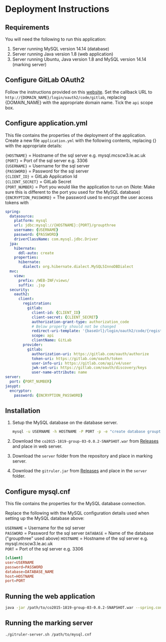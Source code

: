 # Deployment Instructions

## Requirements

You will need the following to run this application:
1. Server running MySQL version 14.14 (database)
1. Server running Java version 1.8 (web application)
1. Server running Ubuntu, Java version 1.8 and MySQL version 14.14 (marking server)

## Configure GitLab OAuth2

Follow the instructions provided on this [website](https://docs.gitlab.com/ee/integration/oauth_provider.html). Set the callback URL to `http://{DOMAIN_NAME}/login/oauth2/code/gitlab`, replacing {DOMAIN_NAME} with the appropriate domain name. Tick the `api` scope box.

## Configure application.yml

This file contains the properties of the deployment of the application.
Create a new file `application.yml` with the following contents, replacing {} with the appropriate details:

`{HOSTNAME}` = Hostname of the sql server e.g. mysql.mcscw3.le.ac.uk  
`{PORT}` = Port of the sql server e.g. 3306  
`{USERNAME}` = Username for the sql server  
`{PASSWORD}` = Password for the sql server  
`{CLIENT_ID}` = GitLab Application Id  
`{CLIENT_SECRET}` = GitLab Secret  
`{PORT_NUMBER}` = Port you would like the application to run on (Note: Make sure this is different to the port you used for the MySQL database)  
`{ENCRYPTION_PASSWORD}` = The password used to encrypt the user access tokens with

```yaml
spring:
  datasource:
    platform: mysql
    url: jdbc:mysql://{HOSTNAME}:{PORT}/groupthree
    username: {USERNAME}
    password: {PASSWORD}
    driverClassName: com.mysql.jdbc.Driver
  jpa:
    hibernate: 
      ddl-auto: create
    properties:
      hibernate:
        dialect: org.hibernate.dialect.MySQL5InnoDBDialect
  mvc:
    view:
      prefix: /WEB-INF/views/
      suffix: .jsp
  security:
    oauth2:
      client:
        registration:
          gitlab:
            client-id: {CLIENT_ID}
            client-secret: {CLIENT_SECRET}
            authorization-grant-type: authorization_code
            # Below property should not be changed
            redirect-uri-template: '{baseUrl}/login/oauth2/code/{registrationId}'
            scope: api
            clientName: GitLab
        provider:
          gitlab:
            authorization-uri: https://gitlab.com/oauth/authorize   
            token-uri: https://gitlab.com/oauth/token
            user-info-uri: https://gitlab.com/api/v4/user
            jwk-set-uri: https://gitlab.com/oauth/discovery/keys
            user-name-attribute: name
server:
  port: {PORT_NUMBER}
jasypt:
  encryptor:
    password: {ENCRYPTION_PASSWORD}
```

## Installation

1. Setup the MySQL database on the database server.

    ```bash
    mysql -u USERNAME -h HOSTNAME -P PORT -p -e "create database groupthree" 
    ```

1. Download the `co2015-1819-group-03-0.0.2-SNAPSHOT.war` from [Releases](https://github.com/UOL-CS/co2015-1819-group-03/releases) and place in web server.
1. Download the `server` folder from the repository and place in marking server. 
1. Download the `gitruler.jar` from [Releases](https://github.com/UOL-CS/co2015-1819-group-03/releases) and place in the `server` folder.

## Configure mysql.cnf

This file contains the properties for the MySQL database connection.

Replace the following with the MySQL configuration details used when setting up the MySQL database above:

`USERNAME` = Username for the sql server  
`PASSWORD` = Password for the sql server 
`DATABASE` = Name of the database ("groupthree" used above)
`HOSTNAME` = Hostname of the sql server e.g. mysql.mcscw3.le.ac.uk  
`PORT` = Port of the sql server e.g. 3306

```cnf
[client]
user=USERNAME
password=PASSWORD
database=DATABASE_NAME
host=HOSTNAME
port=PORT
```

## Running the web application

```bash
java -jar /path/to/co2015-1819-group-03-0.0.2-SNAPSHOT.war --spring.config.location=file:relative/path/to/application.yml
```

## Running the marking server

```bash
./gitruler-server.sh /path/to/mysql.cnf
```